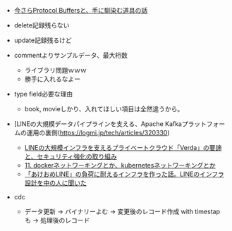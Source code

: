 - [今さらProtocol Buffersと、手に馴染む道具の話](https://qiita.com/yugui/items/160737021d25d761b353)

- delete記録残らない
- update記録残るけど

- commentよりサンプルデータ、最大桁数
  - ライブラリ問題ｗｗｗ
  - 勝手に入れるなよー

- type field必要な理由
  - book, movieしかり、入れてほしい項目は全然違うから。

- [LINEの大規模データパイプラインを支える、Apache Kafkaプラットフォームの運用の裏側(https://logmi.jp/tech/articles/320330)
  - [LINEの大規模インフラを支えるプライベートクラウド「Verda」の要諦と、セキュリティ強化の取り組み](https://logmi.jp/tech/articles/322170)
  - [11. dockerネットワーキングとか、kubernetesネットワーキングとか](https://fukabori.fm/episode/11)
  - [「あけおめLINE」の負荷に耐えるインフラを作った話。LINEのインフラ設計を中の人に聞いた](https://eh-career.com/engineerhub/entry/2019/02/22/103000)

- cdc
  - データ更新 -> バイナリーよむ -> 変更後のレコード作成 with timestapも -> 処理後のレコード
